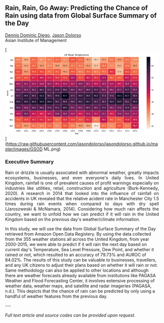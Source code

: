 ## Rain, Rain, Go Away: Predicting the Chance of Rain using data from Global Surface Summary of the Day

[Dennis Dominic Diego](https://www.linkedin.com/in/dennis-dominic-diego),
[Jason Dolorso](https://www.linkedin.com/in/jasondolorso/)  
Asian Institute of Management

[<img src="../images/GSOD ML.png"/>](https://raw.githubusercontent.com/jasondolorso/jasondolorso.github.io/master/images/GSOD ML.png)

### Executive Summary
<p align="justify">
Rain or drizzle is usually associated with abnormal weather, greatly impacts ecosystems, businesses, and even everyone's daily lives. In United Kingdom, rainfall is one of prevalent causes of profit warnings especially on industries like utilities, retail, construction and agriculture (Burk-Kennedy, 2020). A research in 2014 that looked into the influence of rainfall on accidents in UK revealed that the relative acident rate in Manchester City 1.5 times during rain events when compared to days with dry spell (Jaroszweski & McNamara, 2014). Considering how much rain affects the country, we want to unfold how we can predict if it will rain in the United Kingdom based on the previous day's weather/climate information.

In this study, we will use the data from Global Surface Summary of the Day retrieved from Amazon Open Data Registery. By using the data collected from the 355 weather stations all across the United Kingdom, from year 2000-2015, we were able to predict if it will rain the next day based on current day's Temperature, Sea Level Pressure, Dew Point, and whether it rained or not, which resulted to an accuracy of 79.73% and AUROC of 84.02%. The results of this study can be valuable to businesses, travellers, and any UK citizens to adjust their plans based on whether it will rain or not. Same methodology can also be applied to other locations and although there are weather forecasts already available from institutions like PAGASA Weather and Flood Forecasting Center, it involves extensive processing of weather data, weather maps, and satellite and radar imageries (PAGASA, n.d.). This depicts that the chance of rain can be predicted by only using a handful of weather features from the previous day.
</p>
---

*Full text article and source codes can be provided upon request*.



